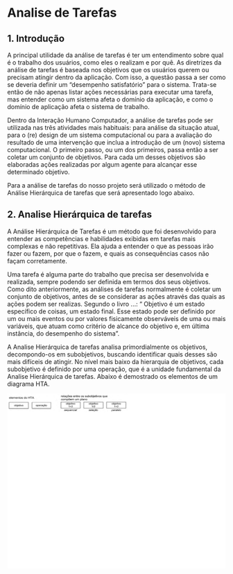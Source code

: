 # Analise de Tarefas

## 1. Introdução
A principal utilidade da análise de tarefas é ter um entendimento sobre qual é o trabalho dos usuários, como eles o realizam e por quê. As diretrizes da análise de tarefas é baseada nos objetivos que os usuários querem ou precisam atingir dentro da aplicação. Com isso, a questão passa a ser como se deveria definir um “desempenho satisfatório” para o sistema. Trata-se então de não apenas listar ações necessárias para executar uma tarefa, mas entender como um sistema afeta o domínio da aplicação, e como o domínio de aplicação afeta o sistema de trabalho.

Dentro da Interação Humano Computador, a análise de tarefas pode ser utilizada nas três atividades mais habituais: para análise da situação atual, para o (re) design de um sistema computacional ou para a avaliação do resultado de uma intervenção que inclua a introdução de um (novo) sistema computacional. O primeiro passo, ou um dos primeiros, passa então a ser coletar um conjunto de objetivos. Para cada um desses objetivos são elaboradas ações realizadas por algum agente para alcançar esse determinado objetivo. 

Para a análise de tarefas do nosso projeto será utilizado o método de Análise Hierárquica de tarefas que será apresentado logo abaixo.


## 2. Analise Hierárquica de tarefas

A Análise Hierárquica de Tarefas é um método que foi desenvolvido para entender as competências e habilidades exibidas em tarefas mais complexas e não repetitivas. Ela ajuda a entender o que as pessoas irão fazer ou fazem, por que o fazem, e quais as consequências casos não façam corretamente.

Uma tarefa é alguma parte do trabalho que precisa ser desenvolvida e realizada, sempre podendo ser definida em termos dos seus objetivos. Como dito anteriormente, as análises de tarefas normalmente é coletar um conjunto de objetivos, antes de se considerar as ações através das quais as ações podem ser realizas. Segundo o livro ...: “ Objetivo é um estado específico de coisas, um estado final. Esse estado pode ser definido por um ou mais eventos ou por valores fisicamente observáveis de uma ou mais variáveis, que atuam como critério de alcance do objetivo e, em última instância, do desempenho do sistema”.

A Analise Hierárquica de tarefas analisa primordialmente os objetivos, decompondo-os em subobjetivos, buscando identificar quais desses são mais difíceis de atingir. No nível mais baixo da hierarquia de objetivos, cada subobjetivo é definido por uma operação, que é a unidade fundamental da Analise Hierárquica de tarefas. Abaixo é demostrado os elementos de um diagrama HTA.
  
![](img/elementos.png)

